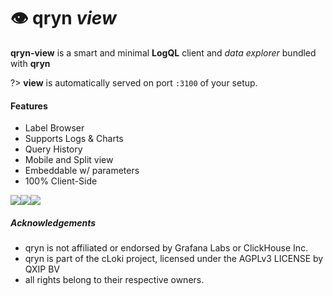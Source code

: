 # :eye: qryn _view_

**qryn-view** is a smart and minimal **LogQL** client and _data explorer_ bundled with **qryn** 

?> **view** is automatically served on port `:3100` of your setup.

#### Features
- Label Browser
- Supports Logs & Charts
- Query History
- Mobile and Split view
- Embeddable w/ parameters
- 100% Client-Side

<img src="https://user-images.githubusercontent.com/1423657/152640509-82d7704a-4e9a-4a2b-9b7e-1819984c7581.png"/><img src="https://user-images.githubusercontent.com/1423657/155608224-8654694b-b999-4781-994a-5a87e39dfddf.png" /><img src="https://user-images.githubusercontent.com/1423657/182931606-4bffa314-1aef-4712-8229-716e43e4efc3.png" />



##### Acknowledgements
- qryn is not affiliated or endorsed by Grafana Labs or ClickHouse Inc. 
- qryn is part of the cLoki project, licensed under the AGPLv3 LICENSE by QXIP BV
- all rights belong to their respective owners.
